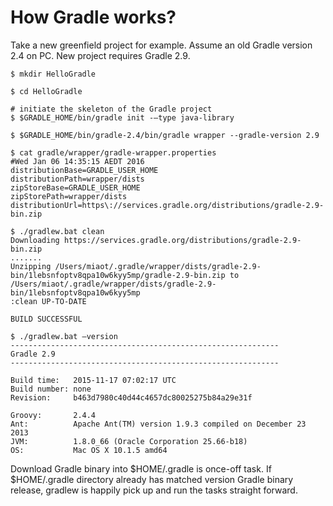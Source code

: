 # How Gradle works?

Take a new greenfield project for example. Assume an old Gradle version 2.4 on PC. New project requires Gradle 2.9.

```
$ mkdir HelloGradle

$ cd HelloGradle

# initiate the skeleton of the Gradle project
$ $GRADLE_HOME/bin/gradle init -–type java-library

$ $GRADLE_HOME/bin/gradle-2.4/bin/gradle wrapper --gradle-version 2.9

$ cat gradle/wrapper/gradle-wrapper.properties
#Wed Jan 06 14:35:15 AEDT 2016
distributionBase=GRADLE_USER_HOME
distributionPath=wrapper/dists
zipStoreBase=GRADLE_USER_HOME
zipStorePath=wrapper/dists
distributionUrl=https\://services.gradle.org/distributions/gradle-2.9-bin.zip

$ ./gradlew.bat clean
Downloading https://services.gradle.org/distributions/gradle-2.9-bin.zip
.......
Unzipping /Users/miaot/.gradle/wrapper/dists/gradle-2.9-bin/1lebsnfoptv8qpa10w6kyy5mp/gradle-2.9-bin.zip to /Users/miaot/.gradle/wrapper/dists/gradle-2.9-bin/1lebsnfoptv8qpa10w6kyy5mp
:clean UP-TO-DATE

BUILD SUCCESSFUL

$ ./gradlew.bat –version
------------------------------------------------------------
Gradle 2.9
------------------------------------------------------------

Build time:   2015-11-17 07:02:17 UTC
Build number: none
Revision:     b463d7980c40d44c4657dc80025275b84a29e31f

Groovy:       2.4.4
Ant:          Apache Ant(TM) version 1.9.3 compiled on December 23 2013
JVM:          1.8.0_66 (Oracle Corporation 25.66-b18)
OS:           Mac OS X 10.1.5 amd64
```

Download Gradle binary into $HOME/.gradle is once-off task. If $HOME/.gradle directory already has matched version Gradle binary release, gradlew is happily pick up and run the tasks straight forward.

